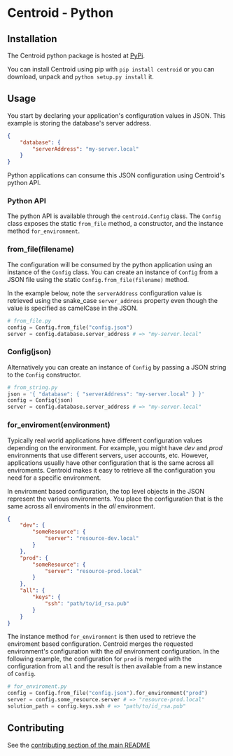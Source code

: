 # Centroid - Python

## Installation

The Centroid python package is hosted at [PyPi](https://pypi.python.org/pypi/centroid). 

You can install Centroid using pip with `pip install centroid` or you can download, unpack and `python setup.py install` it.

## Usage

You start by declaring your application's configuration values in JSON. This example is storing the database's server address.

```json
{
    "database": {
        "serverAddress": "my-server.local"
    }
}
```

Python applications can consume this JSON configuration using Centroid's python API.

### Python API

The python API is available through the `centroid.Config` class. The `Config` class exposes the static `from_file` method, a constructor, and the instance method `for_environment`.

### from_file(filename)

The configuration will be consumed by the python application using an instance of the `Config` class. You can create an instance of `Config` from a JSON file using the static `Config.from_file(filename)` method.

In the example below, note the `serverAddress` configuration value is retrieved using the snake_case `server_address` property even though the value is specified as camelCase in the JSON.

```py
# from_file.py
config = Config.from_file("config.json")
server = config.database.server_address # => "my-server.local"
```

### Config(json)

Alternatively you can create an instance of `Config` by passing a JSON string to the `Config` constructor.

```py
# from_string.py
json = '{ "database": { "serverAddress": "my-server.local" } }'
config = Config(json)
server = config.database.server_address # => "my-server.local"
```

### for_enviroment(environment)

Typically real world applications have different configuration values depending on the environment. For example, you might have *dev* and *prod* environments that use different servers, user accounts, etc. However, applications usually have other configuration that is the same across all enviroments. Centroid makes it easy to retrieve all the configuration you need for a specific environment.

In enviroment based configuration, the top level objects in the JSON represent the various environments. You place the configuration that is the same across all enviroments in the *all* environment. 

```json
{
    "dev": {
        "someResource": {
            "server": "resource-dev.local"
        }
    },
    "prod": {
        "someResource": {
            "server": "resource-prod.local"
        }
    },
    "all": {
        "keys": {
            "ssh": "path/to/id_rsa.pub"
        }
    }
}
```

The instance method `for_environment` is then used to retrieve the enviroment based configuration. Centroid merges the requested environment's configuration with the *all* environment configuration. In the following example, the configuration for `prod` is merged with the configuration from `all` and the result is then available from a new instance of `Config`.

```py
# for_enviroment.py
config = Config.from_file("config.json").for_environment("prod")
server = config.some_resource.server # => "resource-prod.local"
solution_path = config.keys.ssh # => "path/to/id_rsa.pub"
```

## Contributing

See the [contributing section of the main README](../README.md#contributing)

